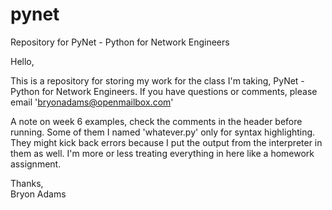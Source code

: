 # pynet
Repository for PyNet - Python for Network Engineers

Hello,

  This is a repository for storing my work for the class I'm taking, PyNet - Python for Network Engineers. If you have questions or comments, please email 'bryonadams@openmailbox.com'

  A note on week 6 examples, check the comments in the header before running. Some of them I named 'whatever.py' only for syntax highlighting. They might kick back errors because I put the output from the interpreter in them as well. I'm more or less treating everything in here like a homework assignment.

Thanks,  
Bryon Adams
